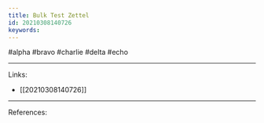 ```yaml
---
title: Bulk Test Zettel
id: 20210308140726
keywords:
---
```

#alpha #bravo #charlie #delta #echo

---
Links:

- [[20210308140726]]

---
References:
